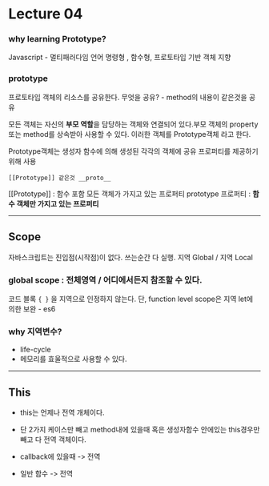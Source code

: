 # Lecture 04

### why learning Prototype?
Javascript - 멀티패러다임 언어
명령형 , 함수형, 프로토타입 기반 객체 지향


### prototype
프로토타입 객체의 리소스를 공유한다.
무엇을 공유? - method의 내용이 같은것을 공유

모든 객체는 자신의 **부모 역할**을 담당하는 객체와 연결되어 있다.부모 객체의 property또는 method를 상속받아 사용할 수 있다. 이러한 객체를 Prototype객체 라고 한다.


Prototype객체는 생성자 함수에 의해 생성된 각각의 객체에 공유 프로퍼티를 제공하기 위해 사용

` [[Prototype]] 같은것 __proto__ `

[[Prototype]] : 함수 포함 모든 객체가 가지고 있는 프로퍼티
prototype 프로퍼티 : **함수 객체만 가지고 있는 프로퍼티**



---


## Scope

자바스크립트는 진입점(시작점)이 없다. 쓰는순간 다 실행. 
지역 Global / 지역 Local

### global scope :  전체영역 / 어디에서든지 참조할 수 있다.

코드 블록 `{ }` 을 지역으로 인정하지 않는다.
단, function level scope은 지역
let에 의한 보완 - es6

### why 지역변수?
- life-cycle 
- 메모리를 효울적으로 사용할 수 있다.

---

## This
- this는 언제나 전역 개체이다. 
- 단 2가지 케이스만 빼고  method내에 있을때 혹은 생성자함수 안에있는 this경우만 빼고 다 전역 객체이다.

- callback에 있을때 -> 전역
- 일반 함수 -> 전역

























